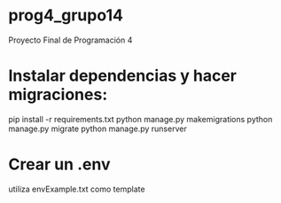 # prog4_grupo14
Proyecto Final de Programación 4

# Instalar dependencias y hacer migraciones:
pip install -r requirements.txt
python manage.py makemigrations
python manage.py migrate
python manage.py runserver

# Crear un .env
utiliza envExample.txt como template
